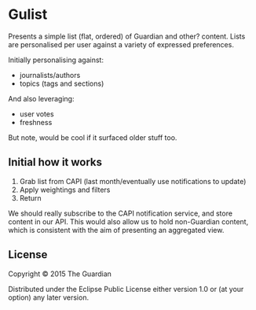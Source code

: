 # Gulist

Presents a simple list (flat, ordered) of Guardian and other?
content. Lists are personalised per user against a variety of
expressed preferences.

Initially personalising against:

* journalists/authors
* topics (tags and sections)

And also leveraging:

* user votes
* freshness

But note, would be cool if it surfaced older stuff too.

## Initial how it works

1. Grab list from CAPI (last month/eventually use notifications to update)
2. Apply weightings and filters
3. Return

We should really subscribe to the CAPI notification service, and store
content in our API. This would also allow us to hold non-Guardian
content, which is consistent with the aim of presenting an aggregated
view.

## License

Copyright © 2015 The Guardian

Distributed under the Eclipse Public License either version 1.0 or (at
your option) any later version.
